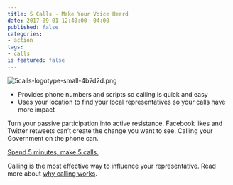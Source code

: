 ```yaml
---
title: 5 Calls - Make Your Voice Heard
date: 2017-09-01 12:40:00 -04:00
published: false
categories:
- action
tags:
- calls
is featured: false
---
```


![5calls-logotype-small-4b7d2d.png](/uploads/5calls-logotype-small-4b7d2d.png)

* Provides phone numbers and scripts so calling is quick and easy
* Uses your location to find your local representatives so your calls have more impact

Turn your passive participation into active resistance. Facebook likes and Twitter retweets can’t create the change you want to see. Calling your Government on the phone can.

[Spend 5 minutes, make 5 calls.](https://5calls.org/)

Calling is the most effective way to influence your representative. Read more about [why calling works](https://5calls.org/about).